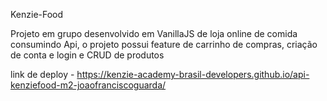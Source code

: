 Kenzie-Food

Projeto em grupo desenvolvido em VanillaJS de loja online de comida consumindo Api, o projeto possui feature de carrinho de compras, criação de conta e login e CRUD de  produtos

link de deploy - https://kenzie-academy-brasil-developers.github.io/api-kenziefood-m2-joaofranciscoguarda/
